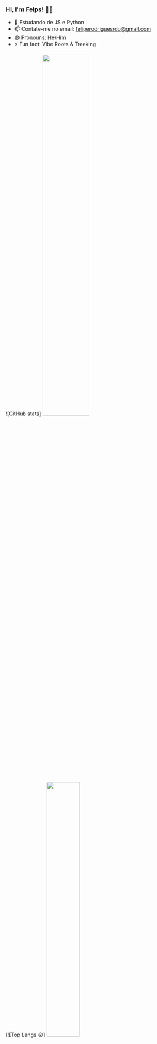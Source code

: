 ### Hi, I'm Felps! 🥷🏼

- 🔭 Estudando de JS e Python
- 📫 Contate-me no email: feliperodriguesrdo@gmail.com
- 😄 Pronouns: He/Him
- ⚡ Fun fact: Vibe Roots & Treeking

![GitHub stats] <img width="50%" src="https://github-readme-stats.vercel.app/api?username=fellpsr&show_icons=true&theme=vision-friendly-dark">
<!-- Status sem ícones [![FellpsR's GitHub stats](https://github-readme-stats.vercel.app/api?username=fellpsr)](https://github.com/fellpsr/github-readme-stats) --->
<!--Hide algo ![Fellps's GitHub stats](https://github-readme-stats.vercel.app/api?username=fellpsr&hide=contribs,prs) -->
<!--- Se quer mostrar status com private contrib ![FellpsR's GitHub stats](https://github-readme-stats.vercel.app/api?username=fellpsr&count_private=true) --->
[![Top Langs 😜] <img width="42%" src="https://github-readme-stats.vercel.app/api/top-langs/?username=fellpsr&layout=compact)](https://github.com/fellpsr/github-readme-stats">
